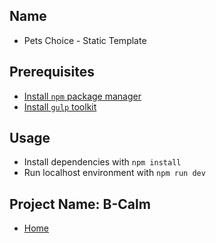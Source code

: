## Name
* Pets Choice - Static Template

## Prerequisites
* [Install `npm` package manager](https://www.npmjs.com/package/npm-install)
* [Install `gulp` toolkit](https://www.npmjs.com/package/gulp-install)

## Usage
* Install dependencies with `npm install`
* Run localhost environment with `npm run dev`

## Project Name: B-Calm
* [Home](https://petschoice-owen.github.io/b-calm-static/index.html)
